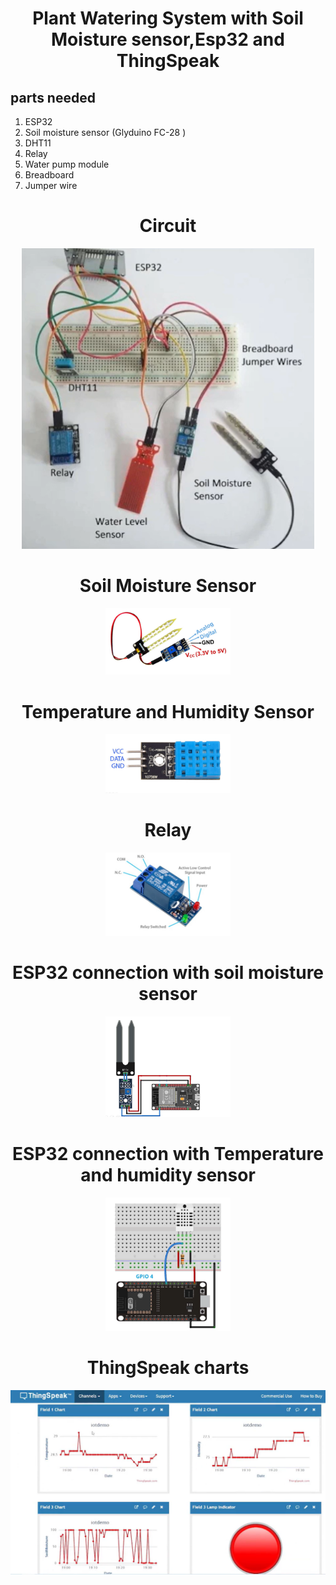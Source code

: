 <h1 align="center">Plant Watering System with Soil Moisture sensor,Esp32 and ThingSpeak
</h1>



## parts needed
1) ESP32
2) Soil moisture sensor (Glyduino FC-28 )
3) DHT11
4) Relay
5) Water pump module
6) Breadboard
7) Jumper wire




<h1 align="center">Circuit
</h1>


<p align="center"><img src="https://github.com/RIT-MESH/Electronics-and-IoT-Projects/blob/main/11Plant%20Watering%20System%20with%20Soil%20Moisture%20sensor%20and%20Esp32/plant%20esp32.png?raw=true"alt="Sublime's custom image"/>
</p>



<h1 align="center">Soil Moisture Sensor
</h1>


<p align="center"><img src="https://github.com/RIT-MESH/Electronics-and-IoT-Projects/blob/main/11Plant%20Watering%20System%20with%20Soil%20Moisture%20sensor%20and%20Esp32/plant%20esp32%202.png? alt="drawing" width="200"/>
</p>

<h1 align="center">Temperature and Humidity Sensor
</h1>


<p align="center"><img src="https://github.com/RIT-MESH/Electronics-and-IoT-Projects/blob/main/11Plant%20Watering%20System%20with%20Soil%20Moisture%20sensor%20and%20Esp32/plant%20esp32%203.png? alt="drawing" width="200"/>
</p>

<h1 align="center">Relay
</h1>


<p align="center"><img src="https://github.com/RIT-MESH/Electronics-and-IoT-Projects/blob/main/11Plant%20Watering%20System%20with%20Soil%20Moisture%20sensor%20and%20Esp32/plant%20esp32%204.png? alt="drawing" width="200"/>
</p>

<h1 align="center">ESP32 connection with soil moisture sensor
</h1>


<p align="center"><img src="https://github.com/RIT-MESH/Electronics-and-IoT-Projects/blob/main/11Plant%20Watering%20System%20with%20Soil%20Moisture%20sensor%20and%20Esp32/plant%20esp32%205.png? alt="drawing" width="200"/>
</p>


<h1 align="center">ESP32 connection with Temperature and humidity sensor
</h1>


<p align="center"><img src="https://github.com/RIT-MESH/Electronics-and-IoT-Projects/blob/main/11Plant%20Watering%20System%20with%20Soil%20Moisture%20sensor%20and%20Esp32/plant%20esp32%206.png? alt="drawing" width="200"/>
</p>


<h1 align="center">ThingSpeak charts
</h1>


<p align="center"><img src="https://github.com/RIT-MESH/Electronics-and-IoT-Projects/blob/main/11Plant%20Watering%20System%20with%20Soil%20Moisture%20sensor%20and%20Esp32/plant%20esp32%207.png? alt="drawing" width="600"/>
</p>
